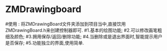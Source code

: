 # ZMDrawingboard
#使用 : 将ZMDrawingBoard文件夹添加到项目当中,直接饮用ZMDrawingBoard.h来创建控制器即可.
#1.基本的绘图功能;
#2.可以修改画笔粗细及颜色;
#3.拥用保存/返回/删除功能;
#4.当删除或是退出界面时,智能提示用户是否保存;
#5.功能独立的界面,使用简单.
